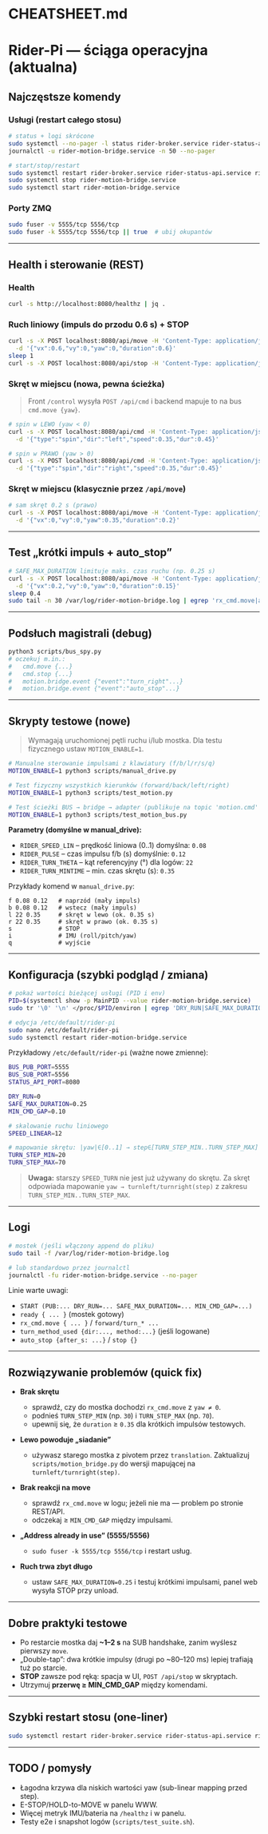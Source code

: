 # CHEATSHEET.md

# Rider-Pi — ściąga operacyjna (aktualna)

## Najczęstsze komendy

### Usługi (restart całego stosu)
```bash
# status + logi skrócone
sudo systemctl --no-pager -l status rider-broker.service rider-status-api.service rider-motion-bridge.service
journalctl -u rider-motion-bridge.service -n 50 --no-pager

# start/stop/restart
sudo systemctl restart rider-broker.service rider-status-api.service rider-motion-bridge.service
sudo systemctl stop rider-motion-bridge.service
sudo systemctl start rider-motion-bridge.service
```

### Porty ZMQ
```bash
sudo fuser -v 5555/tcp 5556/tcp
sudo fuser -k 5555/tcp 5556/tcp || true  # ubij okupantów
```

---

## Health i sterowanie (REST)

### Health
```bash
curl -s http://localhost:8080/healthz | jq .
```

### Ruch liniowy (impuls do przodu 0.6 s) + STOP
```bash
curl -s -X POST localhost:8080/api/move -H 'Content-Type: application/json' \
  -d '{"vx":0.6,"vy":0,"yaw":0,"duration":0.6}'
sleep 1
curl -s -X POST localhost:8080/api/stop -H 'Content-Type: application/json' -d '{}'
```

### Skręt w miejscu (nowa, pewna ścieżka)
> Front `/control` wysyła `POST /api/cmd` i backend mapuje to na bus `cmd.move {yaw}`.
```bash
# spin w LEWO (yaw < 0)
curl -s -X POST localhost:8080/api/cmd -H 'Content-Type: application/json' \
  -d '{"type":"spin","dir":"left","speed":0.35,"dur":0.45}'

# spin w PRAWO (yaw > 0)
curl -s -X POST localhost:8080/api/cmd -H 'Content-Type: application/json' \
  -d '{"type":"spin","dir":"right","speed":0.35,"dur":0.45}'
```

### Skręt w miejscu (klasycznie przez `/api/move`)
```bash
# sam skręt 0.2 s (prawo)
curl -s -X POST localhost:8080/api/move -H 'Content-Type: application/json' \
  -d '{"vx":0,"vy":0,"yaw":0.35,"duration":0.2}'
```

---

## Test „krótki impuls + auto_stop”
```bash
# SAFE_MAX_DURATION limituje maks. czas ruchu (np. 0.25 s)
curl -s -X POST localhost:8080/api/move -H 'Content-Type: application/json' \
  -d '{"vx":0.2,"vy":0,"yaw":0,"duration":0.15}'
sleep 0.4
sudo tail -n 30 /var/log/rider-motion-bridge.log | egrep 'rx_cmd.move|auto_stop|stop'
```

---

## Podsłuch magistrali (debug)
```bash
python3 scripts/bus_spy.py
# oczekuj m.in.:
#   cmd.move {...}
#   cmd.stop {...}
#   motion.bridge.event {"event":"turn_right"...}
#   motion.bridge.event {"event":"auto_stop"...}
```

---

## Skrypty testowe (nowe)

> Wymagają uruchomionej pętli ruchu i/lub mostka. Dla testu fizycznego ustaw `MOTION_ENABLE=1`.

```bash
# Manualne sterowanie impulsami z klawiatury (f/b/l/r/s/q)
MOTION_ENABLE=1 python3 scripts/manual_drive.py

# Test fizyczny wszystkich kierunków (forward/back/left/right)
MOTION_ENABLE=1 python3 scripts/test_motion.py

# Test ścieżki BUS → bridge → adapter (publikuje na topic 'motion.cmd' i echo)
MOTION_ENABLE=1 python3 scripts/test_motion_bus.py
```

**Parametry (domyślne w manual_drive):**
- `RIDER_SPEED_LIN` – prędkość liniowa (0..1) domyślna: `0.08`
- `RIDER_PULSE` – czas impulsu f/b (s) domyślnie: `0.12`
- `RIDER_TURN_THETA` – kąt referencyjny (°) dla logów: `22`
- `RIDER_TURN_MINTIME` – min. czas skrętu (s): `0.35`

Przykłady komend w `manual_drive.py`:
```
f 0.08 0.12   # naprzód (mały impuls)
b 0.08 0.12   # wstecz (mały impuls)
l 22 0.35     # skręt w lewo (ok. 0.35 s)
r 22 0.35     # skręt w prawo (ok. 0.35 s)
s             # STOP
i             # IMU (roll/pitch/yaw)
q             # wyjście
```

---

## Konfiguracja (szybki podgląd / zmiana)

```bash
# pokaż wartości bieżącej usługi (PID i env)
PID=$(systemctl show -p MainPID --value rider-motion-bridge.service)
sudo tr '\0' '\n' </proc/$PID/environ | egrep 'DRY_RUN|SAFE_MAX_DURATION|MIN_CMD_GAP|SPEED_|TURN_STEP_'

# edycja /etc/default/rider-pi
sudo nano /etc/default/rider-pi
sudo systemctl restart rider-motion-bridge.service
```

Przykładowy `/etc/default/rider-pi` (ważne nowe zmienne):
```bash
BUS_PUB_PORT=5555
BUS_SUB_PORT=5556
STATUS_API_PORT=8080

DRY_RUN=0
SAFE_MAX_DURATION=0.25
MIN_CMD_GAP=0.10

# skalowanie ruchu liniowego
SPEED_LINEAR=12

# mapowanie skrętu: |yaw|∈[0..1] → step∈[TURN_STEP_MIN..TURN_STEP_MAX]
TURN_STEP_MIN=20
TURN_STEP_MAX=70
```

> **Uwaga:** starszy `SPEED_TURN` nie jest już używany do skrętu. Za skręt odpowiada mapowanie
> `yaw → turnleft/turnright(step)` z zakresu `TURN_STEP_MIN..TURN_STEP_MAX`.

---

## Logi

```bash
# mostek (jeśli włączony append do pliku)
sudo tail -f /var/log/rider-motion-bridge.log

# lub standardowo przez journalctl
journalctl -fu rider-motion-bridge.service --no-pager
```

Linie warte uwagi:
- `START (PUB:... DRY_RUN=... SAFE_MAX_DURATION=... MIN_CMD_GAP=...)`
- `ready { ... }` (mostek gotowy)
- `rx_cmd.move { ... }` / `forward/turn_* ...`
- `turn_method_used {dir:..., method:...}` (jeśli logowane)
- `auto_stop {after_s: ...}` / `stop {}`

---

## Rozwiązywanie problemów (quick fix)

- **Brak skrętu**  
  - sprawdź, czy do mostka dochodzi `rx_cmd.move` z `yaw ≠ 0`.  
  - podnieś `TURN_STEP_MIN` (np. `30`) i `TURN_STEP_MAX` (np. `70`).  
  - upewnij się, że `duration` ≥ `0.35` dla krótkich impulsów testowych.

- **Lewo powoduje „siadanie”**  
  - używasz starego mostka z pivotem przez `translation`. Zaktualizuj `scripts/motion_bridge.py`
    do wersji mapującej na `turnleft/turnright(step)`.

- **Brak reakcji na move**  
  - sprawdź `rx_cmd.move` w logu; jeżeli nie ma — problem po stronie REST/API.  
  - odczekaj ≥ `MIN_CMD_GAP` między impulsami.

- **„Address already in use” (5555/5556)**  
  - `sudo fuser -k 5555/tcp 5556/tcp` i restart usług.

- **Ruch trwa zbyt długo**  
  - ustaw `SAFE_MAX_DURATION=0.25` i testuj krótkimi impulsami, panel web wysyła STOP przy unload.

---

## Dobre praktyki testowe

- Po restarcie mostka daj **~1–2 s** na SUB handshake, zanim wyślesz pierwszy `move`.  
- „Double-tap”: dwa krótkie impulsy (drugi po ~80–120 ms) lepiej trafiają tuż po starcie.  
- **STOP** zawsze pod ręką: spacja w UI, `POST /api/stop` w skryptach.  
- Utrzymuj **przerwę ≥ MIN_CMD_GAP** między komendami.

---

## Szybki restart stosu (one-liner)
```bash
sudo systemctl restart rider-broker.service rider-status-api.service rider-motion-bridge.service
```

---

## TODO / pomysły

- Łagodna krzywa dla niskich wartości yaw (sub-linear mapping przed step).
- E-STOP/HOLD-to-MOVE w panelu WWW.
- Więcej metryk IMU/bateria na `/healthz` i w panelu.  
- Testy e2e i snapshot logów (`scripts/test_suite.sh`).

